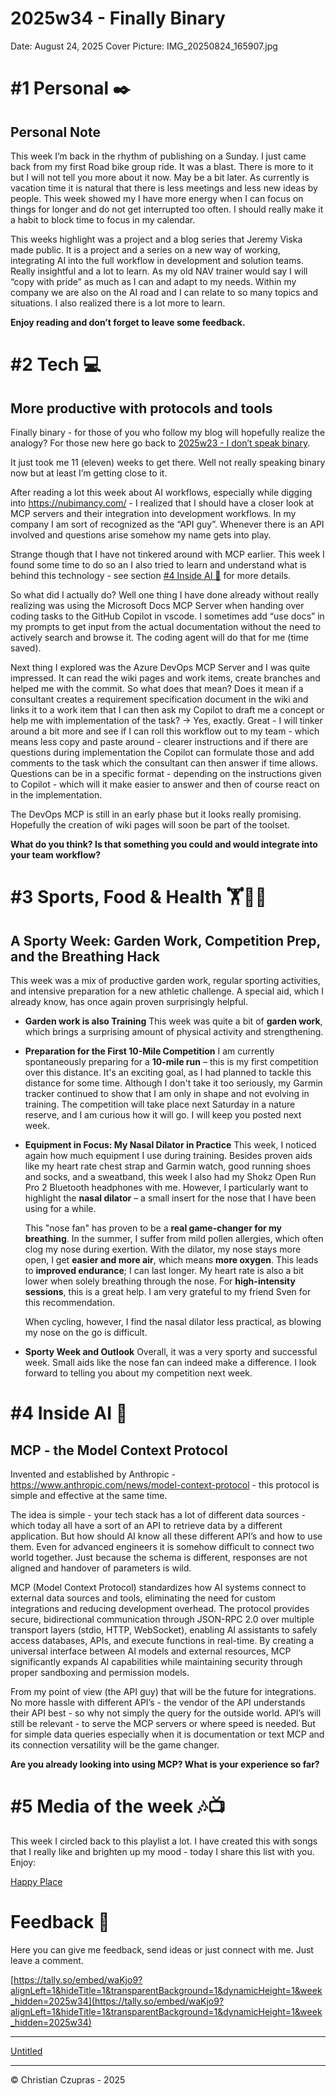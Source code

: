 # 2025w34 - Finally Binary

Date: August 24, 2025
Cover Picture: IMG_20250824_165907.jpg

# #1 Personal ✒️

## Personal Note

This week I’m back in the rhythm of publishing on a Sunday. I just came back from my first Road bike group ride. It was a blast. There is more to it but I will not tell you more about it now. May be a bit later. As currently is vacation time it is natural that there is less meetings and less new ideas by people. This week showed my I have more energy when I can focus on things for longer and do not get interrupted too often. I should really make it a habit to block time to focus in my calendar.

This weeks highlight was a project and a blog series that Jeremy Viska made public. It is a project and a series on a new way of working, integrating AI into the full workflow in development and solution teams. Really insightful and a lot to learn. As my old NAV trainer would say I will “copy with pride” as much as I can and adapt to my needs. Within my company we are also on the AI road and I can relate to so many topics and situations. I also realized there is a lot more to learn.

**Enjoy reading and don’t forget to leave some feedback.**

# #2 Tech 💻

## More productive with protocols and tools

Finally binary - for those of you who follow my blog will hopefully realize the analogy? For those new here go back to [2025w23 - I don’t speak binary](https://www.notion.so/2025w23-I-don-t-speak-binary-208b04fbcf9580e48cb5cf59039f89ee?pvs=21).

It just took me 11 (eleven) weeks to get there. Well not really speaking binary now but at least I’m getting close to it.

After reading a lot this week about AI workflows, especially while digging into https://nubimancy.com/ - I realized that I should have a closer look at MCP servers and their integration into development workflows. In my company I am sort of recognized as the “API guy”. Whenever there is an API involved and questions arise somehow my name gets into play.

Strange though that I have not tinkered around with MCP earlier. This week I found some time to do so an I also tried to learn and understand what is behind this technology - see section [#4 Inside AI 🤖](https://www.notion.so/4-Inside-AI-257b04fbcf958177ad2ada6e6aa750da?pvs=21) for more details.

So what did I actually do? Well one thing I have done already without really realizing was using the Microsoft Docs MCP Server when handing over coding tasks to the GitHub Copilot in vscode. I sometimes add “use docs” in my prompts to get input from the actual documentation without the need to actively search and browse it. The coding agent will do that for me (time saved).

Next thing I explored was the Azure DevOps MCP Server and I was quite impressed. It can read the wiki pages and work items, create branches and helped me with the commit. So what does that mean? Does it mean if a consultant creates a requirement specification document in the wiki and links it to a work item that I can then ask my Copilot to draft me a concept or help me with implementation of the task? → Yes, exactly. Great - I will tinker around a bit more and see if I can roll this workflow out to my team - which means less copy and paste around - clearer instructions and if there are questions during implementation the Copilot can formulate those and add comments to the task which the consultant can then answer if time allows. Questions can be in a specific format - depending on the instructions given to Copilot - which will it make easier to answer and then of course react on in the implementation.

The DevOps MCP is still in an early phase but it looks really promising. Hopefully the creation of wiki pages will soon be part of the toolset.

**What do you think? Is that something you could and would integrate into your team workflow?**

# #3 Sports, Food & Health 🏋️🚴🥦

## **A Sporty Week: Garden Work, Competition Prep, and the Breathing Hack**

This week was a mix of productive garden work, regular sporting activities, and intensive preparation for a new athletic challenge. A special aid, which I already know, has once again proven surprisingly helpful.

- **Garden work is also Training**
This week was quite a bit of **garden work**, which brings a surprising amount of physical activity and strengthening.
- **Preparation for the First 10-Mile Competition**
I am currently spontaneously preparing for a **10-mile run** – this is my first competition over this distance. It's an exciting goal, as I had planned to tackle this distance for some time. Although I don't take it too seriously, my Garmin tracker continued to show that I am only in shape and not evolving in training. The competition will take place next Saturday in a nature reserve, and I am curious how it will go. I will keep you posted next week.
- **Equipment in Focus: My Nasal Dilator in Practice**
This week, I noticed again how much equipment I use during training. Besides proven aids like my heart rate chest strap and Garmin watch, good running shoes and socks, and a sweatband, this week I also had my Shokz Open Run Pro 2 Bluetooth headphones with me. However, I particularly want to highlight the **nasal dilator** – a small insert for the nose that I have been using for a while.
    
    This "nose fan" has proven to be a **real game-changer for my breathing**. In the summer, I suffer from mild pollen allergies, which often clog my nose during exertion. With the dilator, my nose stays more open, I get **easier and more air**, which means **more oxygen**. This leads to **improved endurance**; I can last longer. My heart rate is also a bit lower when solely breathing through the nose. For **high-intensity sessions**, this is a great help. I am very grateful to my friend Sven for this recommendation.
    
    When cycling, however, I find the nasal dilator less practical, as blowing my nose on the go is difficult.
    
- **Sporty Week and Outlook**
Overall, it was a very sporty and successful week. Small aids like the nose fan can indeed make a difference. I look forward to telling you about my competition next week.

# #4 Inside AI 🤖

## MCP - the Model Context Protocol

Invented and established by Anthropic - https://www.anthropic.com/news/model-context-protocol - this protocol is simple and effective at the same time.

The idea is simple - your tech stack has a lot of different data sources - which today all have a sort of an API to retrieve data by a different application. But how should AI know all these different API’s and how to use them. Even for advanced engineers it is somehow difficult to connect two world together. Just because the schema is different, responses are not aligned and handover of parameters is wild.

MCP (Model Context Protocol) standardizes how AI systems connect to external data sources and tools, eliminating the need for custom integrations and reducing development overhead. The protocol provides secure, bidirectional communication through JSON-RPC 2.0 over multiple transport layers (stdio, HTTP, WebSocket), enabling AI assistants to safely access databases, APIs, and execute functions in real-time. By creating a universal interface between AI models and external resources, MCP significantly expands AI capabilities while maintaining security through proper sandboxing and permission models.

From my point of view (the API guy) that will be the future for integrations. No more hassle with different API’s - the vendor of the API understands their API best - so why not simply the query for the outside world. API’s will still be relevant - to serve the MCP servers or where speed is needed. But for simple data queries especially when it is documentation or text MCP and its connection versatility will be the game changer.

**Are you already looking into using MCP? What is your experience so far?**

# #5 Media of the week 🎶📺

This week I circled back to this playlist a lot. I have created this with songs that I really like and brighten up my mood - today I share this list with you. Enjoy:

[Happy Place](https://open.spotify.com/playlist/2DaH4qzjiLXYzC8Tvv0Qs8?si=w72Y5AehSJmwnPgwaY0fOQ)

# Feedback 📣

Here you can give me feedback, send ideas or just connect with me. Just leave a comment.

[https://tally.so/embed/waKjo9?alignLeft=1&hideTitle=1&transparentBackground=1&dynamicHeight=1&week_hidden=2025w34](https://tally.so/embed/waKjo9?alignLeft=1&hideTitle=1&transparentBackground=1&dynamicHeight=1&week_hidden=2025w34)

---

[Untitled](Untitled%20257b04fbcf95811ab6bdedf66bc9c642.csv)

---

©️ Christian Czupras - 2025